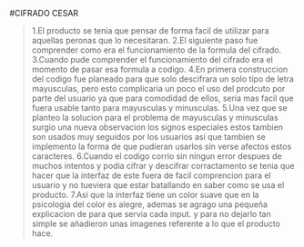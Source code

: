 #CIFRADO CESAR
>1.El producto se tenia que pensar de forma facil de utilizar para aquellas peronas que lo necesitaran. 
>2.El siguiente paso fue comprender como era el funcionamiento de la formula del cifrado.
>3.Cuando pude comprender el funcionamiento del cifrado era el momento de pasar esa formula a codigo. 
>4.En primera construccion del codigo fue planeado para que solo descifrara un solo tipo de letra mayusculas, pero esto complicaria un poco el uso del prodcuto por parte del usuario ya que para comodidad de ellos, seria mas facil que fuera usable tanto para mayusculas y minusculas.
>5.Una vez que se planteo la solucion para el problema de mayusculas y minusculas surgio una nueva observacion los signos especiales estos tambien son usados muy seguidos por los usuarios asi que tambien se implemento la forma de que pudieran usarlos sin verse afectos estos caracteres.
>6.Cuando el codigo corrio sin ningun error despues de muchos intentos y podia cifrar y descifrar corractamento se tenia que hacer que la interfaz de este fuera de facil comprencion para el usuario y no tueviera que estar batallando en saber como se usa el producto.
>7.Asi que la interfaz tiene un color suave que en la psicologia del color es alegre, ademas se agrago una pequeña explicacion de para que servia cada input. y para no dejarlo tan simple se añadieron unas imagenes referente a lo que el producto hace.